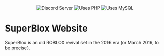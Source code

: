 <p align="center">
  <img src="https://img.shields.io/discord/1374725996959371424?style=flat&logo=discord&logoColor=white&label=Discord&color=5865F2&cacheSeconds=5" alt="Discord Server" />
  <img src="https://img.shields.io/badge/Uses_PHP-4F5B93?style=flat&logo=php&logoColor=white" alt="Uses PHP" />
  <img src="https://img.shields.io/badge/Uses_MySQL-F29111?style=flat&logo=mysql&logoColor=white&labelColor=00758F" alt="Uses MySQL" />
</p>

# SuperBlox Website
SuperBlox is an old ROBLOX revival set in the 2016 era (or March 2016, to be precise).
